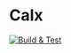 # Calx

[![Build & Test](https://github.com/rudio-rs/calx/actions/workflows/test.yml/badge.svg)](https://github.com/rudio-rs/calx/actions/workflows/test.yml)
